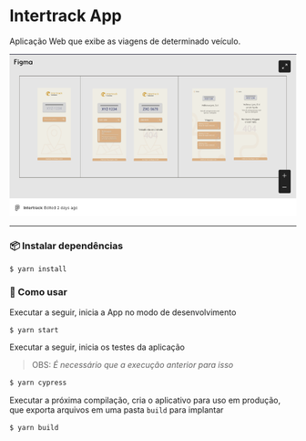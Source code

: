 # Intertrack App

Aplicação Web que exibe as viagens de determinado veículo.

<div style="display: flex; justify-content: center;">
  <a href="https://www.figma.com/embed?embed_host=share&url=https%3A%2F%2Fwww.figma.com%2Ffile%2FBgoknEksV3IBdqRqNTHtyB%2FIntertrack%3Fnode-id%3D48%253A4">
    <img src="./figma.png" alt="Imagem com inlustração das telas implementadas" style="width:600px;"/>
  </a>
</div>


---
### 📦 Instalar dependências

```
$ yarn install
```

### 🔨 Como usar

Executar a seguir, inicia a App no modo de desenvolvimento

```bash
$ yarn start
```

Executar a seguir, inicia os testes da aplicação
> OBS: _É necessário que a execução anterior para isso_
```bash
$ yarn cypress
```

Executar a próxima compilação,  cria o aplicativo para uso em produção, que exporta arquivos em uma pasta `build` para implantar

```bash
$ yarn build
```
